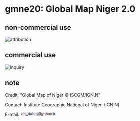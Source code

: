 # gmne20: Global Map Niger 2.0
## non-commercial use
![attribution](https://globalmaps.github.io/globalmaps/attribution.png)
## commercial use
![inquiry](https://globalmaps.github.io/globalmaps/inquiry.png)

## note
Credit: "Global Map of Niger © ISCGM/IGN.N"

Contact: Institute Geographic National of Niger. (IGN.N)

E-mail: ![email](email.png)
